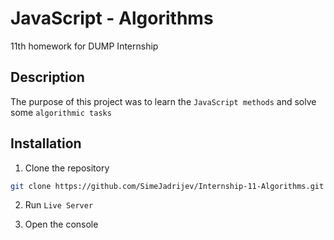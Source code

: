 # JavaScript - Algorithms

11th homework for DUMP Internship

## Description

The purpose of this project was to learn the ```JavaScript methods``` and solve some ```algorithmic tasks```

## Installation

1. Clone the repository
```bash
git clone https://github.com/SimeJadrijev/Internship-11-Algorithms.git
 ```
2. Run ```Live Server```

3. Open the console 
